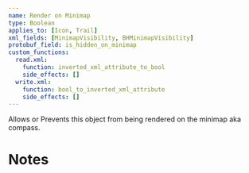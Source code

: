 ```yaml
---
name: Render on Minimap
type: Boolean
applies_to: [Icon, Trail]
xml_fields: [MinimapVisibility, BHMinimapVisibility]
protobuf_field: is_hidden_on_minimap
custom_functions:
  read.xml:
    function: inverted_xml_attribute_to_bool
    side_effects: []
  write.xml:
    function: bool_to_inverted_xml_attribute
    side_effects: []
---
```


Allows or Prevents this object from being rendered on the minimap aka compass.

Notes
=====
